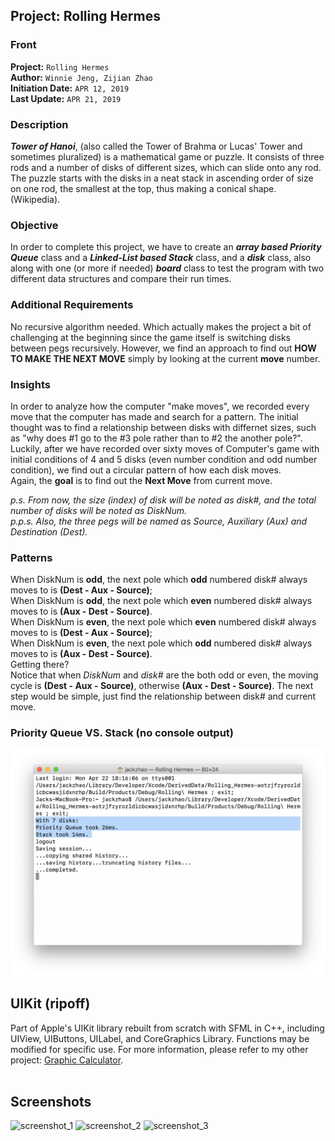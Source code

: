 ## Project: Rolling Hermes

### Front
**Project:** `Rolling Hermes`<br/>
**Author:** `Winnie Jeng, Zijian Zhao`<br/>
**Initiation Date:** `APR 12, 2019`<br/>
**Last Update:** `APR 21, 2019`<br/>

### Description
**_Tower of Hanoi_**, (also called the Tower of Brahma or Lucas' Tower and sometimes pluralized) is a mathematical game or puzzle. It consists of three rods and a number of disks of different sizes, which can slide onto any rod. The puzzle starts with the disks in a neat stack in ascending order of size on one rod, the smallest at the top, thus making a conical shape.(Wikipedia). 

### Objective
In order to complete this project, we have to create an ***array based Priority Queue*** class and a ***Linked-List based Stack*** class, and a ***disk*** class, also along with one (or more if needed) **_board_** class to test the program with two different data structures and compare their run times. 
<br/>

### Additional Requirements
No recursive algorithm needed. Which actually makes the project a bit of challenging at the beginning since the game itself is switching disks between pegs recursively. However, we find an approach to find out **HOW TO MAKE THE NEXT MOVE** simply by looking at the current **move** number.

### Insights
In order to analyze how the computer "make moves", we recorded every move that the computer has made and search for a pattern. The initial thought was to find a relationship between disks with differnet sizes, such as "why does #1 go to the #3 pole rather than to #2 the another pole?". Luckily, after we have recorded over sixty moves of Computer's game with initial conditions of 4 and 5 disks (even number condition and odd number condition), we find out a circular pattern of how each disk moves. <br/>
Again, the **goal** is to find out the **Next Move** from current move.<br/>

_p.s. From now, the size (index) of disk will be noted as disk#, and the total number of disks will be noted as DiskNum._ <br/>
_p.p.s. Also, the three pegs will be named as Source, Auxiliary (Aux) and Destination (Dest)._

### Patterns 
When DiskNum is **odd**, the next pole which **odd** numbered disk# always moves to is **(Dest - Aux - Source)**; <br/>
When DiskNum is **odd**, the next pole which **even** numbered disk# always moves to is **(Aux - Dest - Source)**. <br/>
When DiskNum is **even**, the next pole which **even** numbered disk# always moves to is **(Dest - Aux - Source)**; <br/>
When DiskNum is **even**, the next pole which **odd** numbered disk# always moves to is **(Aux - Dest - Source)**.<br/>
Getting there? <br/>
Notice that when _DiskNum_ and _disk#_ are the both odd or even, the moving cycle is **(Dest - Aux - Source)**, otherwise **(Aux - Dest - Source)**. The next step would be simple, just find the relationship between disk# and current move. <br/>

### Priority Queue VS. Stack (no console output)
![screenshot_0](https://github.com/winniewjeng/Rolling_Hermes/blob/master/Rolling%20Hermes/Rolling%20Hermes/UIKit/Resources/Screen%20Shot%202019-04-22%20at%2018.16.56.png)
<br/>

## UIKit (ripoff)
Part of Apple's UIKit library rebuilt from scratch with SFML in C++, including UIView, UIButtons, UILabel, and CoreGraphics Library. Functions may be modified for specific use. For more information, please refer to my other project: [Graphic Calculator](https://github.com/JackZhao98/GraphicCalculator-SFML). <br/><br/>

## Screenshots
![screenshot_1](https://github.com/JackZhao98/Rolling_Hermes/blob/master/Rolling%20Hermes/Rolling%20Hermes/UIKit/Resources/ScreenShot_3.png)
![screenshot_2](https://github.com/JackZhao98/Rolling_Hermes/blob/master/Rolling%20Hermes/Rolling%20Hermes/UIKit/Resources/ScreenShot_2.png)
![screenshot_3](https://github.com/JackZhao98/Rolling_Hermes/blob/master/Rolling%20Hermes/Rolling%20Hermes/UIKit/Resources/ScreenShot_1.png)
